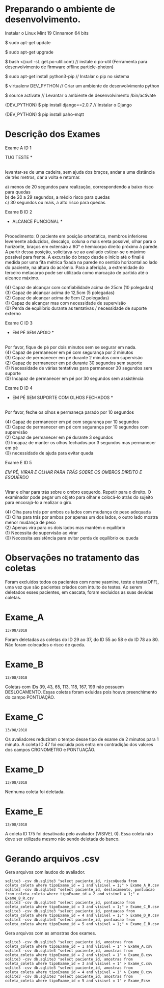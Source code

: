 # Preparando o ambiente de desenvolvimento.

Instalar o Linux Mint 19 Cinnamon 64 bits

$ sudo apt-get update

$ sudo apt-get upgrade

$ bash <(curl -sL get.po-util.com) // instale o po-util (Ferramenta para desenvolvimento de firmware offline particle-photon)

$ sudo apt-get install python3-pip // Instalar o pip no sistema 

$ virtualenv DEV_PYTHON // Criar um ambiente de desenvolvimento python

$ source activate // Levantar o ambiente de desenvolvimento /bin/activate

(DEV_PYTHON) $ pip install django==2.0.7 // Instalar o Django 
    
(DEV_PYTHON) $ pip install paho-mqtt




# Descrição dos Exames

Exame A ID 1

TUG TESTE *</br></br>

levantar-se de uma cadeira, sem ajuda dos braços, andar a uma distância de três metros, dar a volta e retornar.</br>

a) menos de 20 segundos para realização, correspondendo a baixo risco para quedas</br>
b) de 20 a 29 segundos, a médio risco para quedas</br>
c) 30 segundos ou mais, a alto risco para quedas.</br>






Exame B ID 2

* ALCANCE FUNCIONAL *</br></br>

Procedimento: O paciente em posição ortostática, membros inferiores levemente abduzidos, descalço, coluna o mais ereta possível, olhar para o horizonte, braços em extensão a 90° e hemicorpo direito próximo à parede. A partir dessa posição, solicitava-se ao avaliado esticar-se o máximo possível para frente. A excursão do braço desde o início até o final é medida por uma fita métrica fixada na parede no sentido horizontal ao lado do paciente, na altura do acrômio. Para a aferição, a extremidade do terceiro metacarpo pode ser utilizada como marcação de partida até o alcance máximo. </br>

(4) Capaz de alcançar com confiabilidade acima de 25cm (10 polegadas)</br>
(3) Capaz de alcançar acima de 12,5cm (5 polegadas)</br>
(2) Capaz de alcançar acima de 5cm (2 polegadas)</br>
(1) Capaz de alcançar mas com necessidade de supervisão</br>
(0) Perda de equilíbrio durante as tentativas / necessidade de suporte externo</br>






Exame C ID 3



* EM PÉ SEM APOIO *</br></br>

 Por favor, fique de pé por dois minutos sem se segurar em nada.</br>
(4) Capaz de permanecer em pé com segurança por 2 minutos</br>
(3) Capaz de permanecer em pé durante 2 minutos com supervisão</br>
(2) Capaz de permanecer em pé durante 30 segundos sem suporte</br>
(1) Necessidade de várias tentativas para permanecer 30 segundos sem suporte</br>
(0) Incapaz de permanecer em pé por 30 segundos sem assistência</br>






Exame D ID 4


* EM PÉ SEM SUPORTE COM OLHOS FECHADOS *</br></br>

Por favor, feche os olhos e permaneça parado por 10 segundos</br>

(4) Capaz de permanecer em pé com segurança por 10 segundos</br>
(3) Capaz de permanecer em pé com segurança por 10 segundos com supervisão</br>
(2) Capaz de permanecer em pé durante 3 segundos</br>
(1) Incapaz de manter os olhos fechados por 3 segundos mas permanecer em pé </br>
(0) necessidade de ajuda para evitar queda</br>



Exame E ID 5


*EM PÉ, VIRAR E OLHAR PARA TRÁS SOBRE OS OMBROS DIREITO E ESQUERDO*</br></br>

Virar e olhar para trás sobre o ombro esquerdo. Repetir para o direito. O examinador pode pegar um objeto para olhar e colocá-lo atrás do sujeito para encorajá-lo a realizar o giro.</br>

(4) Olha para trás por ambos os lados com mudança de peso adequada</br>
(3) Olha para trás por ambos por apenas um dos lados, o outro lado mostra menor mudança de peso</br>
(2) Apenas vira para os dois lados mas mantém o equilíbrio</br>
(1) Necessita de supervisão ao virar</br>
(0) Necessita assistência para evitar perda de equilíbrio ou queda</br>


# Observações no tratamento das coletas
Foram excluidos todos os pacientes com nome yasmine, teste e teste(OFF), uma vez que são pacientes criados com intuito de testes. Ao serem deletados esses pacientes, em cascata, foram excluidos as suas devidas coletas. 

# Exame_A

    13/08/2018
Foram deletadas as coletas do ID 29 ao 37, do ID 55 ao 58 e do ID 78 ao 80. Não foram colocados o risco de queda.

# Exame_B

    13/08/2018
Coletas com IDs 39, 43, 65, 113, 118, 167, 199 não possuem DESLOCAMENTO. Essas coletas foram exluidas pois houve preenchimento do campo PONTUAÇÂO. 

# Exame_C

    13/08/2018
Os avaliadores reduziram o tempo desse tipo de exame de 2 minutos para 1 minuto. A coleta ID 47 foi excluída pois entra em contradição dos valores dos campos CRONOMETRO e PONTUAÇÂO. 

# Exame_D

    13/08/2018
Nenhuma coleta foi deletada. 

# Exame_E

    13/08/2018
A coleta ID 175 foi desativada pelo avaliador (VISIVEL 0). Essa coleta não deve ser utilizada mesmo não sendo deletada do banco.



# Gerando arquivos .csv
Gera arquivos com laudos do avaliador.
   
    sqlite3 -csv db.sqlite3 "select paciente_id, riscoQueda from coleta_coleta where tipoExame_id = 1 and visivel = 1;" > Exame_A_R.csv
    sqlite3 -csv db.sqlite3 "select paciente_id, deslocamento, pontuacao from coleta_coleta where tipoExame_id = 2 and visivel = 1;" > Exame_B_R.csv
    sqlite3 -csv db.sqlite3 "select paciente_id, pontuacao from coleta_coleta where tipoExame_id = 3 and visivel = 1;" > Exame_C_R.csv
    sqlite3 -csv db.sqlite3 "select paciente_id, pontuacao from coleta_coleta where tipoExame_id = 4 and visivel = 1;" > Exame_D_R.csv
    sqlite3 -csv db.sqlite3 "select paciente_id, pontuacao from coleta_coleta where tipoExame_id = 5 and visivel = 1;" > Exame_E_R.csv

Gera arquivos com as amostras dos exames.
    
    sqlite3 -csv db.sqlite3 "select paciente_id, amostras from coleta_coleta where tipoExame_id = 1 and visivel = 1" > Exame_A.csv
    sqlite3 -csv db.sqlite3 "select paciente_id, amostras from coleta_coleta where tipoExame_id = 2 and visivel = 1" > Exame_B.csv
    sqlite3 -csv db.sqlite3 "select paciente_id, amostras from coleta_coleta where tipoExame_id = 3 and visivel = 1" > Exame_C.csv
    sqlite3 -csv db.sqlite3 "select paciente_id, amostras from coleta_coleta where tipoExame_id = 4 and visivel = 1" > Exame_D.csv
    sqlite3 -csv db.sqlite3 "select paciente_id, amostras from coleta_coleta where tipoExame_id = 5 and visivel = 1" > Exame_Ecsv

